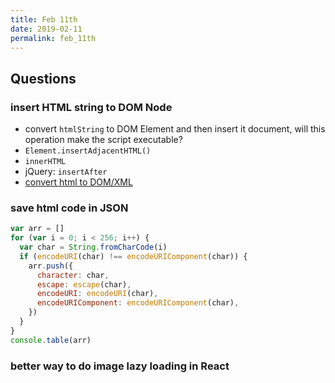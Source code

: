 ```yaml
---
title: Feb 11th
date: 2019-02-11
permalink: feb_11th
---
```



## Questions

### insert HTML string to DOM Node

- convert `htmlString` to DOM Element and then insert it document, will this operation make the script executable? 
- `Element.insertAdjacentHTML()`
- `innerHTML`
- jQuery: `insertAfter`
- [convert html to DOM/XML](https://johnresig.com/blog/pure-javascript-html-parser/)

### save html code in JSON

```js
var arr = []
for (var i = 0; i < 256; i++) {
  var char = String.fromCharCode(i)
  if (encodeURI(char) !== encodeURIComponent(char)) {
    arr.push({
      character: char,
      escape: escape(char),
      encodeURI: encodeURI(char),
      encodeURIComponent: encodeURIComponent(char), 
    })
  }
}
console.table(arr)
``` 

### better way to do image lazy loading in React
